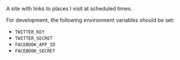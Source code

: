 A site with links to places I visit at scheduled times.

For development, the following environment variables should be set:

- `TWITTER_KEY`
- `TWITTER_SECRET`
- `FACEBOOK_APP_ID`
- `FACEBOOK_SECRET`
